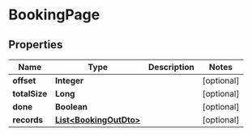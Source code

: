 

# BookingPage


## Properties

| Name | Type | Description | Notes |
|------------ | ------------- | ------------- | -------------|
|**offset** | **Integer** |  |  [optional] |
|**totalSize** | **Long** |  |  [optional] |
|**done** | **Boolean** |  |  [optional] |
|**records** | [**List&lt;BookingOutDto&gt;**](BookingOutDto.md) |  |  [optional] |



